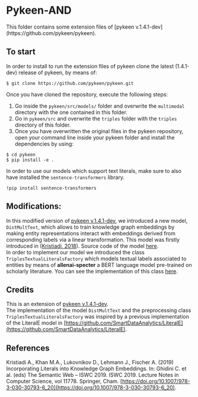 <h1>Pykeen-AND</h1>
This folder contains some extension files of [pykeen v.1.4.1-dev](https://github.com/pykeen/pykeen).

## To start
In order to install to run the extension files of pykeen clone the latest (1.4.1-dev) release of pykeen, by means of:

```
$ git clone https://github.com/pykeen/pykeen.git
```
Once you have cloned the repository, execute the following steps:
1. Go inside the `pykeen/src/models/` folder and overwrite the `multimodal` directory with the one contained in this folder.
2. Go in `pykeen/src` and overwrite the `triples` folder with the `triples` directory of this folder.
3. Once you have overwritten the original files in the pykeen repository, open your command line inside your pykeen folder and install the dependencies by using:

```
$ cd pykeen
$ pip install -e .
```
In order to use our models which support text literals, make sure to also have installed the `sentence-transformers` library.

```
!pip install sentence-transformers
```
## Modifications:
In this modified version of [pykeen v.1.4.1-dev](https://github.com/pykeen/pykeen), we introduced a new model, `DistMultText`, which allows to train knowledge graph embeddings by making entity representations interact with embeddings derived from corresponding labels via a linear transformation. This model was firstly introduced in ([Kristiadi, 2018](https://arxiv.org/abs/1802.00934)). Source code of the model [here]().<br/>
In order to implement our model we introduced the class `TriplesTextualLiteralsFactory` which models textual labels associated to entities by means of **allenai-specter** a BERT language model pre-trained on scholarly literature. You can see the implementation of this class [here]().

## Credits
This is an extension of [pykeen v.1.4.1-dev](https://github.com/pykeen/pykeen).<br/>
The implementation of the model `DistMultText` and the preprocessing class `TriplesTextualLiteralsFactory` was inspired by a previous implementation of the LiteralE model in [https://github.com/SmartDataAnalytics/LiteralE](https://github.com/SmartDataAnalytics/LiteralE).

## References

Kristiadi A., Khan M.A., Lukovnikov D., Lehmann J., Fischer A. (2019) Incorporating Literals into Knowledge Graph Embeddings. In: Ghidini C. et al. (eds) The Semantic Web – ISWC 2019. ISWC 2019. Lecture Notes in Computer Science, vol 11778. Springer, Cham. [https://doi.org/10.1007/978-3-030-30793-6_20](https://doi.org/10.1007/978-3-030-30793-6_20).
